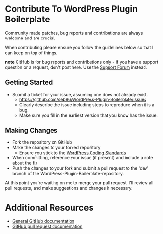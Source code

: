 # Contribute To WordPress Plugin Boilerplate

Community made patches, bug reports and contributions are always welcome and are crucial.

When contributing please ensure you follow the guidelines below so that I can keep on top of things.

__note__ GitHub is for bug reports and contributions only - if you have a support question or a request, don't post here. Use the [Support Forum](http://www.sebastiendumont.com/support/forum/wordpress-plugin-boilerplate/) instead.

## Getting Started

* Submit a ticket for your issue, assuming one does not already exist.
  * https://github.com/seb86/WordPress-Plugin-Boilerplate/issues
  * Clearly describe the issue including steps to reproduce when it is a bug.
  * Make sure you fill in the earliest version that you know has the issue.

## Making Changes

* Fork the repository on GitHub
* Make the changes to your forked repository
  * Ensure you stick to the [WordPress Coding Standards](http://codex.wordpress.org/WordPress_Coding_Standards)
* When committing, reference your issue (if present) and include a note about the fix
* Push the changes to your fork and submit a pull request to the 'dev' branch of the WordPress-Plugin-Boilerplate-repository.

At this point you're waiting on me to merge your pull request. I'll review all pull requests, and make suggestions and changes if necessary.

# Additional Resources

* [General GitHub documentation](http://help.github.com/)
* [GitHub pull request documentation](http://help.github.com/send-pull-requests/)
